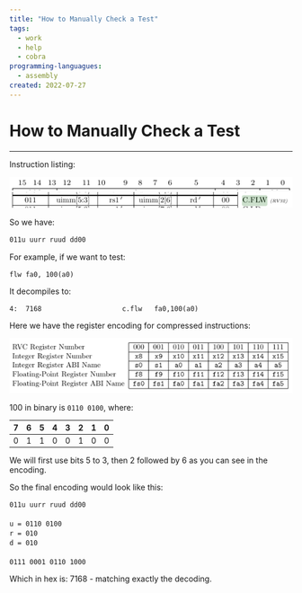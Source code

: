 ```yaml
---
title: "How to Manually Check a Test"
tags:
  - work
  - help
  - cobra
programming-languagues:
  - assembly
created: 2022-07-27
---
```

# How to Manually Check a Test
---
Instruction listing:

![](notes/images/Pasted%20image%2020220727125733.png)
![](notes/images/Pasted%20image%2020220727125701.png)

So we have:

```bash
011u uurr ruud dd00
```

For example, if we want to test:

```assembly
flw fa0, 100(a0)
```

It decompiles to:

```assembly
4:	7168                	c.flw	fa0,100(a0)
```

Here we have the register encoding for compressed instructions:

![](notes/images/Pasted%20image%2020220727130200.png)

100 in binary is `0110 0100`, where:

|  7  | 6   | 5   | 4   | 3   | 2   | 1   | 0   |
| --- | --- | --- | --- | --- | --- | --- | --- |
| 0   | 1   | 1   | 0   | 0   | 1   | 0   | 0   |

We will first use bits 5 to 3, then 2 followed by 6 as you can see in the encoding.

So the final encoding would look like this:

```bash
011u uurr ruud dd00

u = 0110 0100
r = 010
d = 010

0111 0001 0110 1000
```

Which in hex is: 7168 - matching exactly the decoding.